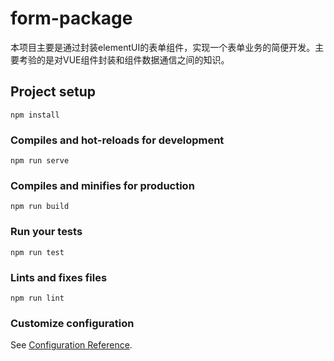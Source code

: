 # form-package

本项目主要是通过封装elementUI的表单组件，实现一个表单业务的简便开发。主要考验的是对VUE组件封装和组件数据通信之间的知识。

## Project setup
```
npm install
```

### Compiles and hot-reloads for development
```
npm run serve
```

### Compiles and minifies for production
```
npm run build
```

### Run your tests
```
npm run test
```

### Lints and fixes files
```
npm run lint
```

### Customize configuration
See [Configuration Reference](https://cli.vuejs.org/config/).
